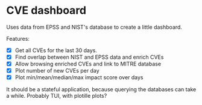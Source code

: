 # CVE dashboard

Uses data from EPSS and NIST's database to create a little dashboard.

Features:
- [x] Get all CVEs for the last 30 days.
- [x] Find overlap between NIST and EPSS data and enrich CVEs
- [x] Allow browsing enriched CVEs and link to MITRE database
- [x] Plot number of new CVEs per day
- [x] Plot min/mean/median/max impact score over days

It should be a stateful application, because querying the databases can take a while.
Probably TUI, with plotille plots?